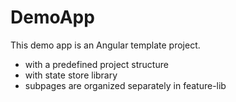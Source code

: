 # DemoApp

This demo app is an Angular template project.
- with a predefined project structure
- with state store library
- subpages are organized separately in feature-lib
